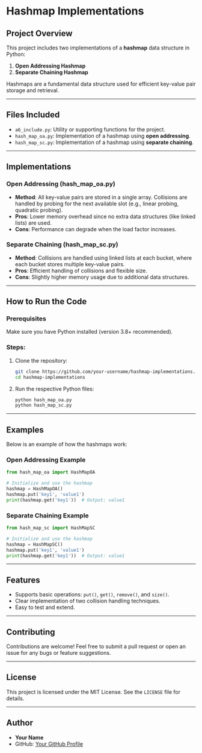 # Hashmap Implementations

## Project Overview
This project includes two implementations of a **hashmap** data structure in Python:

1. **Open Addressing Hashmap**
2. **Separate Chaining Hashmap**

Hashmaps are a fundamental data structure used for efficient key-value pair storage and retrieval.

---

## Files Included
- `a6_include.py`: Utility or supporting functions for the project.
- `hash_map_oa.py`: Implementation of a hashmap using **open addressing**.
- `hash_map_sc.py`: Implementation of a hashmap using **separate chaining**.

---

## Implementations
### Open Addressing (hash_map_oa.py)
- **Method**: All key-value pairs are stored in a single array. Collisions are handled by probing for the next available slot (e.g., linear probing, quadratic probing).
- **Pros**: Lower memory overhead since no extra data structures (like linked lists) are used.
- **Cons**: Performance can degrade when the load factor increases.

### Separate Chaining (hash_map_sc.py)
- **Method**: Collisions are handled using linked lists at each bucket, where each bucket stores multiple key-value pairs.
- **Pros**: Efficient handling of collisions and flexible size.
- **Cons**: Slightly higher memory usage due to additional data structures.

---

## How to Run the Code
### Prerequisites
Make sure you have Python installed (version 3.8+ recommended).

### Steps:
1. Clone the repository:
   ```bash
   git clone https://github.com/your-username/hashmap-implementations.git
   cd hashmap-implementations
   ```
2. Run the respective Python files:
   ```bash
   python hash_map_oa.py
   python hash_map_sc.py
   ```

---

## Examples
Below is an example of how the hashmaps work:

### Open Addressing Example
```python
from hash_map_oa import HashMapOA

# Initialize and use the hashmap
hashmap = HashMapOA()
hashmap.put('key1', 'value1')
print(hashmap.get('key1'))  # Output: value1
```

### Separate Chaining Example
```python
from hash_map_sc import HashMapSC

# Initialize and use the hashmap
hashmap = HashMapSC()
hashmap.put('key1', 'value1')
print(hashmap.get('key1'))  # Output: value1
```

---

## Features
- Supports basic operations: `put()`, `get()`, `remove()`, and `size()`.
- Clear implementation of two collision handling techniques.
- Easy to test and extend.

---

## Contributing
Contributions are welcome! Feel free to submit a pull request or open an issue for any bugs or feature suggestions.

---

## License
This project is licensed under the MIT License. See the `LICENSE` file for details.

---

## Author
- **Your Name**
- GitHub: [Your GitHub Profile](https://github.com/your-username)
